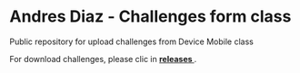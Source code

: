 # Andres Diaz - Challenges form class 
Public repository for upload challenges from Device Mobile class

For download challenges, please clic in <b><a href="https://github.com/andiazherInc/movilesunalAndresDiazH/releases"> releases </a></b>. 


